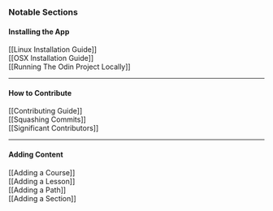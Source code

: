 ### Notable Sections
#### Installing the App

[[Linux Installation Guide]]  
[[OSX Installation Guide]]  
[[Running The Odin Project Locally]]  

***

#### How to Contribute

[[Contributing Guide]]  
[[Squashing Commits]]   
[[Significant Contributors]]  

*** 

#### Adding Content

[[Adding a Course]]  
[[Adding a Lesson]]  
[[Adding a Path]]  
[[Adding a Section]]  
